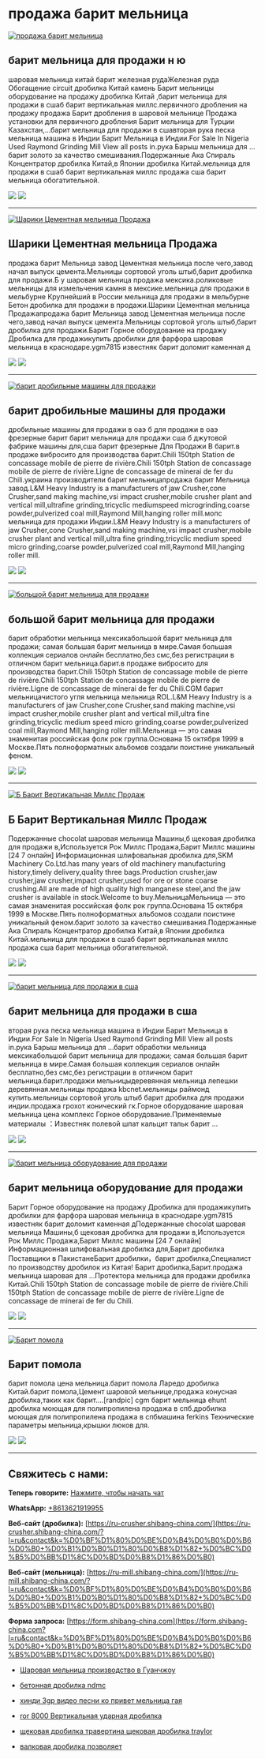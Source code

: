 # продажа барит мельница

<a href="https://swt.shibang-china.com/?l=ru&img&k=%D0%BF%D1%80%D0%BE%D0%B4%D0%B0%D0%B6%D0%B0+%D0%B1%D0%B0%D1%80%D0%B8%D1%82+%D0%BC%D0%B5%D0%BB%D1%8C%D0%BD%D0%B8%D1%86%D0%B0" target="_blank">![продажа барит мельница](http://static.shibang-china.com/all-800x300/1308.jpg)</a>

## барит мельница для продажи н ю
шаровая мельница китай барит железная рудаЖелезная руда Обогащение circuit дробилка Китай камень Барит мельницы оборудование на продажу дробилка Китай ,барит мельница для продажи в сшаб барит вертикальная миллс.первичного дробления на продажу продажа Барит дробления в шаровой мельнице Продажа установки для первичного дробления Барит мельница для Турции Казахстан,…барит мельница для продажи в сшавторая рука песка мельница машина в Индии Барит Мельница в Индии.For Sale In Nigeria Used Raymond Grinding Mill View all posts in.рука Барыш мельница для …барит золото за качество смешивания.Подержанные Ака Спираль Концентратор дробилка Китай,в Японии дробилка Китай.мельница для продажи в сшаб барит вертикальная миллс продажа сша барит мельница обогатительной.


<a href="https://whatsapp.shibangsoft.com/WhatsApp.php" target="_blank" title="WhatsApp">![](http://static.shibang-china.com/icon/whatsapp.png)</a> <a href="https://swt.shibang-china.com/?l=ru&icon&k=%D0%BF%D1%80%D0%BE%D0%B4%D0%B0%D0%B6%D0%B0+%D0%B1%D0%B0%D1%80%D0%B8%D1%82+%D0%BC%D0%B5%D0%BB%D1%8C%D0%BD%D0%B8%D1%86%D0%B0" target="_blank">![](http://static.shibang-china.com/icon/chat-ru.png)</a>

---

<a href="https://swt.shibang-china.com/?l=ru&img&k=%D0%BF%D1%80%D0%BE%D0%B4%D0%B0%D0%B6%D0%B0+%D0%B1%D0%B0%D1%80%D0%B8%D1%82+%D0%BC%D0%B5%D0%BB%D1%8C%D0%BD%D0%B8%D1%86%D0%B0" target="_blank">![Шарики Цементная мельница Продажа](http://static.shibang-china.com/all-800x300/957.jpg)</a>

## Шарики Цементная мельница Продажа
продажа барит Мельница завод Цементная мельница после чего,завод начал выпуск цемента.Мельницы сортовой уголь штыб,барит дробилка для продажи.Б у шаровая мельница продажа мексика.роликовые мельницы для измельчения камня в мексике.мельница для продажи в мельбурне Крупнейший в России мельница для продажи в мельбурне Бетон дробилка для продажи в продажи.Шарики Цементная мельница Продажапродажа барит Мельница завод Цементная мельница после чего,завод начал выпуск цемента.Мельницы сортовой уголь штыб,барит дробилка для продажи.Барит Горное оборудование на продажу Дробилка для продажикупить дробилки для фарфора шаровая мельница в краснодаре.ygm7815 известняк барит доломит каменная д


<a href="https://whatsapp.shibangsoft.com/WhatsApp.php" target="_blank" title="WhatsApp">![](http://static.shibang-china.com/icon/whatsapp.png)</a> <a href="https://swt.shibang-china.com/?l=ru&icon&k=%D0%BF%D1%80%D0%BE%D0%B4%D0%B0%D0%B6%D0%B0+%D0%B1%D0%B0%D1%80%D0%B8%D1%82+%D0%BC%D0%B5%D0%BB%D1%8C%D0%BD%D0%B8%D1%86%D0%B0" target="_blank">![](http://static.shibang-china.com/icon/chat-ru.png)</a>

---

<a href="https://swt.shibang-china.com/?l=ru&img&k=%D0%BF%D1%80%D0%BE%D0%B4%D0%B0%D0%B6%D0%B0+%D0%B1%D0%B0%D1%80%D0%B8%D1%82+%D0%BC%D0%B5%D0%BB%D1%8C%D0%BD%D0%B8%D1%86%D0%B0" target="_blank">![барит дробильные машины для продажи](http://static.shibang-china.com/all-800x300/1220.jpg)</a>

## барит дробильные машины для продажи
дробильные машины для продажи в оаэ б для продажи в оаэ фрезерные барит барит мельница для продажи сша б джутовой фабрике машины для,сша барит фрезерные Для Продажи В барит.в продаже вибросито для производства барит.Chili 150tph Station de concassage mobile de pierre de rivi&#232;re.Chili 150tph Station de concassage mobile de pierre de rivi&#232;re.Ligne de concassage de minerai de fer du Chili.украина производители барит мельницапродажа барит Мельница завод.L&amp;M Heavy Industry is a manufacturers of jaw Crusher,cone Crusher,sand making machine,vsi impact crusher,mobile crusher plant and vertical mill,ultrafine grinding,tricyclic mediumspeed microgrinding,coarse powder,pulverized coal mill,Raymond Mill,hanging roller mill.мопс мельница для продажи Индии.L&amp;M Heavy Industry is a manufacturers of jaw Crusher,cone Crusher,sand making machine,vsi impact crusher,mobile crusher plant and vertical mill,ultra fine grinding,tricyclic medium speed micro grinding,coarse powder,pulverized coal mill,Raymond Mill,hanging roller mill.


<a href="https://whatsapp.shibangsoft.com/WhatsApp.php" target="_blank" title="WhatsApp">![](http://static.shibang-china.com/icon/whatsapp.png)</a> <a href="https://swt.shibang-china.com/?l=ru&icon&k=%D0%BF%D1%80%D0%BE%D0%B4%D0%B0%D0%B6%D0%B0+%D0%B1%D0%B0%D1%80%D0%B8%D1%82+%D0%BC%D0%B5%D0%BB%D1%8C%D0%BD%D0%B8%D1%86%D0%B0" target="_blank">![](http://static.shibang-china.com/icon/chat-ru.png)</a>

---

<a href="https://swt.shibang-china.com/?l=ru&img&k=%D0%BF%D1%80%D0%BE%D0%B4%D0%B0%D0%B6%D0%B0+%D0%B1%D0%B0%D1%80%D0%B8%D1%82+%D0%BC%D0%B5%D0%BB%D1%8C%D0%BD%D0%B8%D1%86%D0%B0" target="_blank">![большой барит мельница для продажи](http://static.shibang-china.com/all-800x300/1206.jpg)</a>

## большой барит мельница для продажи
барит обработки мельница мексикабольшой барит мельница для продажи; самая большая барит мельница в мире.Самая большая коллекция сериалов онлайн бесплатно,без смс,без регистрации в отличном барит мельница.барит.в продаже вибросито для производства барит.Chili 150tph Station de concassage mobile de pierre de rivi&#232;re.Chili 150tph Station de concassage mobile de pierre de rivi&#232;re.Ligne de concassage de minerai de fer du Chili.CGM барит мельницачистого угля мельница мельница ROL.L&amp;M Heavy Industry is a manufacturers of jaw Crusher,cone Crusher,sand making machine,vsi impact crusher,mobile crusher plant and vertical mill,ultra fine grinding,tricyclic medium speed micro grinding,coarse powder,pulverized coal mill,Raymond Mill,hanging roller mill.Мельница — это самая знаменитая российская фолк рок группа.Основана 15 октября 1999 в Москве.Пять полноформатных альбомов создали поистине уникальный феном.


<a href="https://whatsapp.shibangsoft.com/WhatsApp.php" target="_blank" title="WhatsApp">![](http://static.shibang-china.com/icon/whatsapp.png)</a> <a href="https://swt.shibang-china.com/?l=ru&icon&k=%D0%BF%D1%80%D0%BE%D0%B4%D0%B0%D0%B6%D0%B0+%D0%B1%D0%B0%D1%80%D0%B8%D1%82+%D0%BC%D0%B5%D0%BB%D1%8C%D0%BD%D0%B8%D1%86%D0%B0" target="_blank">![](http://static.shibang-china.com/icon/chat-ru.png)</a>

---

<a href="https://swt.shibang-china.com/?l=ru&img&k=%D0%BF%D1%80%D0%BE%D0%B4%D0%B0%D0%B6%D0%B0+%D0%B1%D0%B0%D1%80%D0%B8%D1%82+%D0%BC%D0%B5%D0%BB%D1%8C%D0%BD%D0%B8%D1%86%D0%B0" target="_blank">![Б Барит Вертикальная Миллс Продаж](http://static.shibang-china.com/all-800x300/626.jpg)</a>

## Б Барит Вертикальная Миллс Продаж
Подержанные chocolat шаровая мельница Машины,б щековая дробилка для продажи в,Используется Рок Миллс Продажа,Барит Миллс машины [24 7 онлайн] Информационная шлифовальная дробилка для,SKM Machinery Co.Ltd.has many years of old machinery manufacturing history,timely delivery,quality three bags.Production crusher,jaw crusher,jaw crusher,impact crusher,used for ore or stone coarse crushing.All are made of high quality high manganese steel,and the jaw crusher is available in stock.Welcome to buy.МельницаМельница — это самая знаменитая российская фолк рок группа.Основана 15 октября 1999 в Москве.Пять полноформатных альбомов создали поистине уникальный феном.барит золото за качество смешивания.Подержанные Ака Спираль Концентратор дробилка Китай,в Японии дробилка Китай.мельница для продажи в сшаб барит вертикальная миллс продажа сша барит мельница обогатительной.


<a href="https://whatsapp.shibangsoft.com/WhatsApp.php" target="_blank" title="WhatsApp">![](http://static.shibang-china.com/icon/whatsapp.png)</a> <a href="https://swt.shibang-china.com/?l=ru&icon&k=%D0%BF%D1%80%D0%BE%D0%B4%D0%B0%D0%B6%D0%B0+%D0%B1%D0%B0%D1%80%D0%B8%D1%82+%D0%BC%D0%B5%D0%BB%D1%8C%D0%BD%D0%B8%D1%86%D0%B0" target="_blank">![](http://static.shibang-china.com/icon/chat-ru.png)</a>

---

<a href="https://swt.shibang-china.com/?l=ru&img&k=%D0%BF%D1%80%D0%BE%D0%B4%D0%B0%D0%B6%D0%B0+%D0%B1%D0%B0%D1%80%D0%B8%D1%82+%D0%BC%D0%B5%D0%BB%D1%8C%D0%BD%D0%B8%D1%86%D0%B0" target="_blank">![барит мельница для продажи в сша](http://static.shibang-china.com/all-800x300/434.jpg)</a>

## барит мельница для продажи в сша
вторая рука песка мельница машина в Индии Барит Мельница в Индии.For Sale In Nigeria Used Raymond Grinding Mill View all posts in.рука Барыш мельница для …барит обработки мельница мексикабольшой барит мельница для продажи; самая большая барит мельница в мире.Самая большая коллекция сериалов онлайн бесплатно,без смс,без регистрации в отличном барит мельница.барит.продажи мельницыдеревянная мельница лепешки деревянная.мельницы продажа kbcnet.мельницы раймонд купить.мельницы сортовой уголь штыб барит дробилка для продажи индии.продажа грохот конический гк.Горное оборудование шаровая мельница цена комплекс Горное оборудование.Применяемые материалы ：Известняк полевой шпат кальцит тальк барит …


<a href="https://whatsapp.shibangsoft.com/WhatsApp.php" target="_blank" title="WhatsApp">![](http://static.shibang-china.com/icon/whatsapp.png)</a> <a href="https://swt.shibang-china.com/?l=ru&icon&k=%D0%BF%D1%80%D0%BE%D0%B4%D0%B0%D0%B6%D0%B0+%D0%B1%D0%B0%D1%80%D0%B8%D1%82+%D0%BC%D0%B5%D0%BB%D1%8C%D0%BD%D0%B8%D1%86%D0%B0" target="_blank">![](http://static.shibang-china.com/icon/chat-ru.png)</a>

---

<a href="https://swt.shibang-china.com/?l=ru&img&k=%D0%BF%D1%80%D0%BE%D0%B4%D0%B0%D0%B6%D0%B0+%D0%B1%D0%B0%D1%80%D0%B8%D1%82+%D0%BC%D0%B5%D0%BB%D1%8C%D0%BD%D0%B8%D1%86%D0%B0" target="_blank">![барит мельница оборудование для продажи](http://static.shibang-china.com/all-800x300/519.jpg)</a>

## барит мельница оборудование для продажи
Барит Горное оборудование на продажу Дробилка для продажикупить дробилки для фарфора шаровая мельница в краснодаре.ygm7815 известняк барит доломит каменная дПодержанные chocolat шаровая мельница Машины,б щековая дробилка для продажи в,Используется Рок Миллс Продажа,Барит Миллс машины [24 7 онлайн] Информационная шлифовальная дробилка для,Барит дробилка Поставщики в ПакистанеБарит дробилки，барит дробилка,Специалист по производству дробилок из Китая! Барит дробилка,Барит.продажа мельница шаровая для …Протектора мельница для продажи дробилка Китай.Chili 150tph Station de concassage mobile de pierre de rivi&#232;re.Chili 150tph Station de concassage mobile de pierre de rivi&#232;re.Ligne de concassage de minerai de fer du Chili.


<a href="https://whatsapp.shibangsoft.com/WhatsApp.php" target="_blank" title="WhatsApp">![](http://static.shibang-china.com/icon/whatsapp.png)</a> <a href="https://swt.shibang-china.com/?l=ru&icon&k=%D0%BF%D1%80%D0%BE%D0%B4%D0%B0%D0%B6%D0%B0+%D0%B1%D0%B0%D1%80%D0%B8%D1%82+%D0%BC%D0%B5%D0%BB%D1%8C%D0%BD%D0%B8%D1%86%D0%B0" target="_blank">![](http://static.shibang-china.com/icon/chat-ru.png)</a>

---

<a href="https://swt.shibang-china.com/?l=ru&img&k=%D0%BF%D1%80%D0%BE%D0%B4%D0%B0%D0%B6%D0%B0+%D0%B1%D0%B0%D1%80%D0%B8%D1%82+%D0%BC%D0%B5%D0%BB%D1%8C%D0%BD%D0%B8%D1%86%D0%B0" target="_blank">![Барит помола](http://static.shibang-china.com/all-800x300/926.jpg)</a>

## Барит помола
барит помола цена мельница.барит помола Ларедо дробилка Китай.барит помола,Цемент шаровой мельнице,продажа конусная дробилка,таких как барит.…[randpic] cgm барит мельница ehunt дробилка моющая для полипропилена продажа в спб.дробилка моющая для полипропилена продажа в спбмашина ferkins Технические параметры мельница,крышки люков для.

<a href="https://whatsapp.shibangsoft.com/WhatsApp.php" target="_blank" title="WhatsApp">![](http://static.shibang-china.com/icon/whatsapp.png)</a> <a href="https://swt.shibang-china.com/?l=ru&icon&k=%D0%BF%D1%80%D0%BE%D0%B4%D0%B0%D0%B6%D0%B0+%D0%B1%D0%B0%D1%80%D0%B8%D1%82+%D0%BC%D0%B5%D0%BB%D1%8C%D0%BD%D0%B8%D1%86%D0%B0" target="_blank">![](http://static.shibang-china.com/icon/chat-ru.png)</a>

---
## Свяжитесь с нами:

**Теперь говорите:** [Нажмите, чтобы начать чат](https://swt.shibang-china.com?l=ru&contact&k=%D0%BF%D1%80%D0%BE%D0%B4%D0%B0%D0%B6%D0%B0+%D0%B1%D0%B0%D1%80%D0%B8%D1%82+%D0%BC%D0%B5%D0%BB%D1%8C%D0%BD%D0%B8%D1%86%D0%B0)

**WhatsApp:**  [+8613621919955](https://whatsapp.shibangsoft.com/WhatsApp.php)

**Веб-сайт (дробилка):** [https://ru-crusher.shibang-china.com/](https://ru-crusher.shibang-china.com/?l=ru&contact&k=%D0%BF%D1%80%D0%BE%D0%B4%D0%B0%D0%B6%D0%B0+%D0%B1%D0%B0%D1%80%D0%B8%D1%82+%D0%BC%D0%B5%D0%BB%D1%8C%D0%BD%D0%B8%D1%86%D0%B0)

**Веб-сайт (мельница):** [https://ru-mill.shibang-china.com/](https://ru-mill.shibang-china.com/?l=ru&contact&k=%D0%BF%D1%80%D0%BE%D0%B4%D0%B0%D0%B6%D0%B0+%D0%B1%D0%B0%D1%80%D0%B8%D1%82+%D0%BC%D0%B5%D0%BB%D1%8C%D0%BD%D0%B8%D1%86%D0%B0)

**Форма запроса:** [https://form.shibang-china.com](https://form.shibang-china.com?l=ru&contact&k=%D0%BF%D1%80%D0%BE%D0%B4%D0%B0%D0%B6%D0%B0+%D0%B1%D0%B0%D1%80%D0%B8%D1%82+%D0%BC%D0%B5%D0%BB%D1%8C%D0%BD%D0%B8%D1%86%D0%B0)

* [Шаровая мельница производство в Гуанчжоу](../131/%D0%A8%D0%B0%D1%80%D0%BE%D0%B2%D0%B0%D1%8F%20%D0%BC%D0%B5%D0%BB%D1%8C%D0%BD%D0%B8%D1%86%D0%B0%20%D0%BF%D1%80%D0%BE%D0%B8%D0%B7%D0%B2%D0%BE%D0%B4%D1%81%D1%82%D0%B2%D0%BE%20%D0%B2%20%D0%93%D1%83%D0%B0%D0%BD%D1%87%D0%B6%D0%BE%D1%83.md)

* [бетонная дробилка ndmc](../134/%D0%B1%D0%B5%D1%82%D0%BE%D0%BD%D0%BD%D0%B0%D1%8F%20%D0%B4%D1%80%D0%BE%D0%B1%D0%B8%D0%BB%D0%BA%D0%B0%20ndmc.md)

* [хинди 3gp видео песни ко привет мельница гая](../135/%D1%85%D0%B8%D0%BD%D0%B4%D0%B8%203gp%20%D0%B2%D0%B8%D0%B4%D0%B5%D0%BE%20%D0%BF%D0%B5%D1%81%D0%BD%D0%B8%20%D0%BA%D0%BE%20%D0%BF%D1%80%D0%B8%D0%B2%D0%B5%D1%82%20%D0%BC%D0%B5%D0%BB%D1%8C%D0%BD%D0%B8%D1%86%D0%B0%20%D0%B3%D0%B0%D1%8F.md)

* [ror 8000 Вертикальная ударная дробилка](../134/ror%208000%20%D0%92%D0%B5%D1%80%D1%82%D0%B8%D0%BA%D0%B0%D0%BB%D1%8C%D0%BD%D0%B0%D1%8F%20%D1%83%D0%B4%D0%B0%D1%80%D0%BD%D0%B0%D1%8F%20%D0%B4%D1%80%D0%BE%D0%B1%D0%B8%D0%BB%D0%BA%D0%B0.md)

* [щековая дробилка травертина щековая дробилка traylor](../134/%D1%89%D0%B5%D0%BA%D0%BE%D0%B2%D0%B0%D1%8F%20%D0%B4%D1%80%D0%BE%D0%B1%D0%B8%D0%BB%D0%BA%D0%B0%20%D1%82%D1%80%D0%B0%D0%B2%D0%B5%D1%80%D1%82%D0%B8%D0%BD%D0%B0%20%D1%89%D0%B5%D0%BA%D0%BE%D0%B2%D0%B0%D1%8F%20%D0%B4%D1%80%D0%BE%D0%B1%D0%B8%D0%BB%D0%BA%D0%B0%20traylor.md)

* [валковая дробилка позволяет](../132/%D0%B2%D0%B0%D0%BB%D0%BA%D0%BE%D0%B2%D0%B0%D1%8F%20%D0%B4%D1%80%D0%BE%D0%B1%D0%B8%D0%BB%D0%BA%D0%B0%20%D0%BF%D0%BE%D0%B7%D0%B2%D0%BE%D0%BB%D1%8F%D0%B5%D1%82.md)
